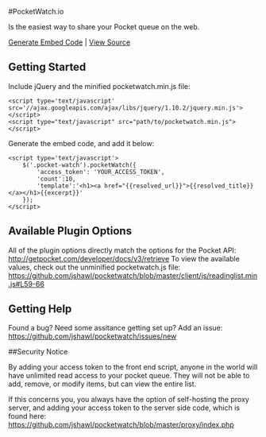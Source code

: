 #PocketWatch.io

Is the easiest way to share your Pocket queue on the web.

[Generate Embed Code](http://pocketwatch.io/generate/) | 
[View Source](https://github.com/jshawl/pocketwatch)

## Getting Started

Include jQuery and the minified pocketwatch.min.js file:

    <script type='text/javascript' src='//ajax.googleapis.com/ajax/libs/jquery/1.10.2/jquery.min.js'></script>
    <script type="text/javascript" src="path/to/pocketwatch.min.js"></script>
    
Generate the embed code, and add it below:

    <script type='text/javascript'>
        $('.pocket-watch').pocketWatch({
            'access_token': 'YOUR_ACCESS_TOKEN',
            'count':10,
            'template':'<h1><a href="{{resolved_url}}">{{resolved_title}}</a></h1>{{excerpt}}'
        });
    </script>

## Available Plugin Options

All of the plugin options directly match the options for the Pocket API: http://getpocket.com/developer/docs/v3/retrieve
To view the available values, check out the unminified pocketwatch.js file: https://github.com/jshawl/pocketwatch/blob/master/client/js/readinglist.min.js#L59-66

## Getting Help

Found a bug? Need some assitance getting set up? Add an issue: https://github.com/jshawl/pocketwatch/issues/new

##Security Notice

By adding your access token to the front end script, anyone in the world will have unlimited read access to your pocket queue.
They will not be able to add, remove, or modify items, but can view the entire list. 

If this concerns you, you always have the option of self-hosting the proxy server, and adding your access token to the server side
code, which is found here: https://github.com/jshawl/pocketwatch/blob/master/proxy/index.php

